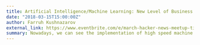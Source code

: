 ```yaml
---
title: Artificial Intelligence/Machine Learning: New Level of Business Intelligence
date: "2018-03-15T15:00:00Z"
author: Farruh Kushnazarov
external_link: https://www.eventbrite.com/e/march-hacker-news-meetup-tickets-43588110211
summary: Nowadays, we can see the implementation of high speed machine learning in all areas of society, such as trading, factoring, security, services and others. Everyday we can see different examples of AI/ML’s implementation in journal publications, in TV shows and on the Internet. We will analyze the pitfalls and possible obstacles in the implementation of AI/ML in BL through different examples
---
```


